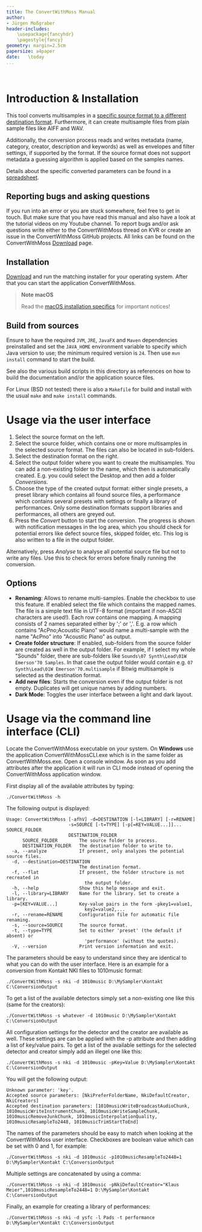 ```yaml
---
title: The ConvertWithMoss Manual
author: 
- Jürgen Moßgraber
header-includes:
    \usepackage{fancyhdr}
    \pagestyle{fancy}
geometry: margin=2.5cm
papersize: a4paper
date:   \today
...
```


<div style="page-break-after: always; visibility: hidden"> 
\pagebreak 
</div>

# Introduction & Installation

This tool converts multisamples in a [specific source format to a different destination format](README-FORMATS.md#). Furthermore, it can create multisample files from plain sample files like AIFF and WAV.

Additionally, the conversion process reads and writes metadata (name, category, creator, description and keywords) as well as envelopes and filter settings, if supported by the format. If the source format does not support metadata a guessing algorithm is applied based on the samples names.

Details about the specific converted parameters can be found in a [spreadsheet][1].

## Reporting bugs and asking questions

If you run into an error or you are stuck somewhere, feel free to get in touch. But make sure that you have read this manual and also have a look at the tutorial videos on my Youtube channel. To report bugs and/or ask questions write either to the ConvertWithMoss thread on KVR or create an issue in the ConvertWithMoss GitHub projects. All links can be found on the ConvertWithMoss [Download][2] page.

## Installation

[Download][2] and run the matching installer for your operating system.
After that you can start the application ConvertWithMoss.

> **Note macOS**
>
> Read the [macOS installation specifics](README-MACOS.md#) for important notices!

## Build from sources

Ensure to have the required `JVM`, `JRE`, `JavaFX` and `Maven` dependencies preinstalled and set the `JAVA_HOME` environment variable to specify which Java version to use; the minimum required version is `24`. Then use `mvn install` command to start the build.

See also the various build scripts in this directory as references on how to build the documentation and/or the application source files.

For Linux (BSD not tested) there is also a `Makefile` for build and install with the usual `make` and `make install` commands.

# Usage via the user interface

1. Select the source format on the left.
2. Select the source folder, which contains one or more multisamples in the selected source format. The files can also be located in sub-folders.
3. Select the destination format on the right.
4. Select the output folder where you want to create the multisamples. You can add a non-existing folder to the name, which then is automatically created. E.g. you could select the Desktop and then add a folder *Conversions*.
5. Choose the type of the created output format: either single presets, a preset library which contains all found source files, a performance which contains several presets with settings or finally a library of performances. Only some destination formats support libraries and performances, all others are greyed out.
6. Press the *Convert* button to start the conversion. The progress is shown with notification messages in the log area, which you should check for potential errors like defect source files, skipped folder, etc. This log is also written to a file in the output folder.

Alternatively, press *Analyse* to analyse all potential source file but not to write any files. Use this to check for errors before finally running the conversion.

## Options

* **Renaming**: Allows to rename multi-samples. Enable the checkbox to use this feature. If enabled select the file which contains the mapped names. The file is a simple text file in UTF-8 format (important if non-ASCII characters are used!). Each row contains one mapping. A mapping consists of 2 names separated either by ';' or ','. E.g. a row which contains "AcPno;Acoustic Piano" would name a multi-sample with the name "AcPno" into "Acoustic Piano" as output.
* **Create folder structure**: If enabled, sub-folders from the source folder are created as well in the output folder. For example, if I select my whole "Sounds" folder, there are sub-folders like `Sounds\07 Synth\Lead\01W Emerson'70 Samples`. In that case the output folder would contain e.g. `07 Synth\Lead\01W Emerson'70.multisample` if Bitwig multisample is selected as the destination format.
* **Add new files**: Starts the conversion even if the output folder is not empty. Duplicates will get unique names by adding numbers.
* **Dark Mode**: Toggles the user interface between a light and dark layout.

[1]: https://github.com/git-moss/ConvertWithMoss/blob/main/documentation/SupportedFeaturesSampleFormats.ods
[2]: https://mossgrabers.de/Software/ConvertWithMoss/ConvertWithMoss.html

# Usage via the command line interface (CLI)

Locate the ConvertWithMoss executable on your system. On **Windows** use the application ConvertWithMossCLI.exe which is in the same folder as ConvertWithMoss.exe.
Open a console window. As soon as you add attributes after the application it will run in CLI mode instead of opening the ConvertWithMoss application window.

First display all of the available attributes by typing:

```./ConvertWithMoss -h```

The following output is displayed:

```
Usage: ConvertWithMoss [-afhV] -d=DESTINATION [-l=LIBRARY] [-r=RENAME]
                       -s=SOURCE [-t=TYPE] [-p[=KEY=VALUE...]]... SOURCE_FOLDER
                       DESTINATION_FOLDER
      SOURCE_FOLDER        The source folder to process.
      DESTINATION_FOLDER   The destination folder to write to.
  -a, --analyze            If present, only analyzes the potential source files.
  -d, --destination=DESTINATION
                           The destination format.
  -f, --flat               If present, the folder structure is not recreated in
                             the output folder.
  -h, --help               Show this help message and exit.
  -l, --library=LIBRARY    Name for the library. Set to create a library.
  -p=[KEY=VALUE...]        Key-value pairs in the form -pkey1=value1,
                             key2=value2,...
  -r, --rename=RENAME      Configuration file for automatic file renaming.
  -s, --source=SOURCE      The source format.
  -t, --type=TYPE          Set to either 'preset' (the default if absent) or
                             'performance' (without the quotes).
  -V, --version            Print version information and exit.
```

The parameters should be easy to understand since they are identical to what you can do with the user interface.
Here is an example for a conversion from Kontakt NKI files to 1010music format:

```./ConvertWithMoss -s nki -d 1010music D:\MySampler\Kontakt C:\ConversionOutput```

To get a list of the available detectors simply set a non-existing one like this (same for the creators):

```./ConvertWithMoss -s whatever -d 1010music D:\MySampler\Kontakt C:\ConversionOutput```

All configuration settings for the detector and the creator are available as well. These settings are can be applied with the -p attribute and then adding a list of key/value pairs. To get a list of the available settings for the selected detector and creator simply add an illegel one like this:

```./ConvertWithMoss -s nki -d 1010music -pKey=Value D:\MySampler\Kontakt C:\ConversionOutput```

You will get the following output:

```
Unknown parameter: 'key'.
Accepted source parameters: [NkiPreferFolderName, NkiDefaultCreator, NkiCreators]
Accepted destination parameters: [1010musicWriteBroadcastAudioChunk, 1010musicWriteInstrumentChunk, 1010musicWriteSampleChunk, 1010musicRemoveJunkChunk, 1010musicInterpolationQuality, 1010musicResampleTo2448, 1010musicTrimStartToEnd]
```

The names of the parameters should be easy to match when looking at the ConvertWithMoss user interface. Checkboxes are boolean value which can be set with 0 and 1, for example:

```./ConvertWithMoss -s nki -d 1010music -p1010musicResampleTo2448=1 D:\MySampler\Kontakt C:\ConversionOutput```

Multiple settings are concatenated by using a comma:

```./ConvertWithMoss -s nki -d 1010music -pNkiDefaultCreator="Klaus Meier",1010musicResampleTo2448=1 D:\MySampler\Kontakt C:\ConversionOutput```

Finally, an example for creating a library of performances:

```./ConvertWithMoss -s nki -d ysfc -l Pads -t performance D:\MySampler\Kontakt C:\ConversionOutput```
